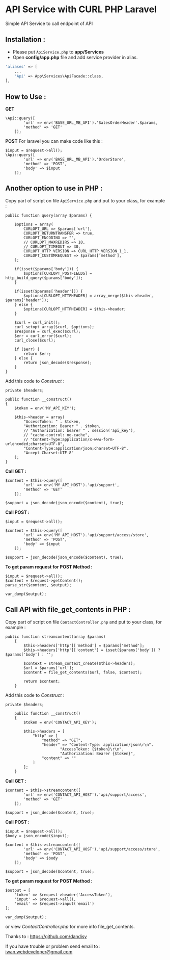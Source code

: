 # API Service with CURL PHP Laravel

Simple API Service to call endpoint of API

## Installation :

- Please put `ApiService.php` to **app/Services**
- Open **config/app.php** file and add service provider in alias.

```sh
'aliases' => [
    ...
    'Api' => App\Services\ApiFacade::class,
],
```

## How to Use :

**GET**

```
\Api::query([
        'url' => env('BASE_URL_MB_API').'SalesOrderHeader'.$params,
        'method' => 'GET'
    ]);
```

**POST**
For laravel you can make code like this :

```
$input = $request->all();
\Api::query([
        'url' => env('BASE_URL_MB_API').'OrderStore',
        'method' => 'POST',
        'body' => $input
    ]);
```

## Another option to use in PHP :

Copy part of script on file `ApiService.php` and put to your class, for example :

```
public function query(array $params) {

	$options = array(
		CURLOPT_URL => $params['url'],
		CURLOPT_RETURNTRANSFER => true,
		CURLOPT_ENCODING => "",
		// CURLOPT_MAXREDIRS => 10,
		// CURLOPT_TIMEOUT => 30,
		CURLOPT_HTTP_VERSION => CURL_HTTP_VERSION_1_1,
		CURLOPT_CUSTOMREQUEST => $params['method'],
	);

	if(isset($params['body'])) {
		$options[CURLOPT_POSTFIELDS] = http_build_query($params['body']);
	}

	if(isset($params['header'])) {
		$options[CURLOPT_HTTPHEADER] = array_merge($this->header, $params['header']);
	} else {
		$options[CURLOPT_HTTPHEADER] = $this->header;
	}

	$curl = curl_init();
	curl_setopt_array($curl, $options);
	$response = curl_exec($curl);
	$err = curl_error($curl);
	curl_close($curl);

	if ($err) {
		return $err;
	} else {
		return json_decode($response);
	}
}
```

Add this code to _Construct_ :

```
private $headers;

public function __construct()
{
	$token = env('MY_API_KEY');

	$this->header = array(
		"AccessToken: " . $token,
		"Authorization: Bearer " . $token,
		// "Authorization: bearer " . session('api_key'),
		// "cache-control: no-cache",
		// "Content-Type:application/x-www-form-urlencoded;charset=UTF-8",
		"Content-Type:application/json;charset=UTF-8",
		"Accept-Charset:UTF-8"
	);
}
```

**Call GET :**

```
$content = $this->query([
		'url' => env('MY_API_HOST').'api/support',
		'method' => 'GET'
	]);

$support = json_decode(json_encode($content), true);
```

**Call POST :**

```
$input = $request->all();

$content = $this->query([
		'url' => env('MY_API_HOST').'api/support/access/store',
		'method' => 'POST',
		'body' => $input
	]);

$support = json_decode(json_encode($content), true);
```

**To get param request for POST Method :**

```
$input = $request->all();
$content = $request->getContent();
parse_str($content, $output);

var_dump($output);
```

## Call API with file_get_contents in PHP :

Copy part of script on file `ContactController.php` and put to your class, for example :

```
public function streamcontent(array $params)
    {
        $this->headers['http']['method'] = $params['method'];
        $this->headers['http']['content'] = isset($params['body']) ? $params['body'] : '';

        $context = stream_context_create($this->headers);
        $url = $params['url'];
        $content = file_get_contents($url, false, $context);

        return $content;
    }
```

Add this code to _Construct_ :

```
private $headers;

    public function __construct()
    {
        $token = env('CONTACT_API_KEY');

        $this->headers = [
            "http" => [
                "method" => "GET",
                "header" => "Content-Type: application/json\r\n".
                        "AccessToken: {$token}\r\n".
                        "Authorization: Bearer {$token}",
                "content" => ""
            ]
        ];
    }
```

**Call GET :**

```
$content = $this->streamcontent([
		'url' => env('CONTACT_API_HOST').'api/support/access',
		'method' => 'GET'
	]);

$support = json_decode($content, true);
```

**Call POST :**

```
$input = $request->all();
$body = json_encode($input);

$content = $this->streamcontent([
		'url' => env('CONTACT_API_HOST').'api/support/access/store',
		'method' => 'POST',
		'body' => $body
	]);

$support = json_decode($content, true);
```

**To get param request for POST Method :**

```
$output = [
	'token' => $request->header('AccessToken'),
	'input' => $request->all(),
	'email' => $request->input('email')
];

var_dump($output);
```

or view _ContactController.php_ for more info file_get_contents.

Thanks to : <https://github.com/dandisy>

If you have trouble or problem send email to : <iwan.webdeveloper@gmail.com>
